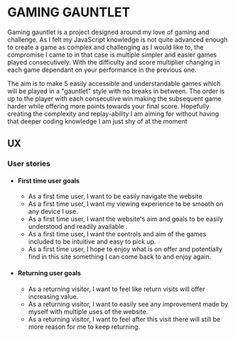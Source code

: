 # **GAMING GAUNTLET**

Gaming gauntlet is a project designed around my love of gaming and challenge. As I felt my JavaScript knowledge is not quite advanced enough to create a game as complex and challenging as I would like to, the compromise I came to in that case is multiple simpler and easier games played consecutively. With the difficulty and score multiplier  changing in each game dependant on your performance in the previous one. 

The aim is to make 5 easily accessible and understandable games which will be played in a "gauntlet" style with no breaks in between. The order is up to the player with each consecutive win making the subsequent game harder while offering more points towards your final score. Hopefully creating the complexity and replay-ability I am aiming for without having that deeper coding knowledge I am just shy of at the moment 



## UX 


### User stories

* #### First time user goals

    * As a first time user, I want to be easily navigate the website
    * As a first time user, I want my viewing experience to be smooth on any device I use.
    * As a first time user, I want the website's aim and goals to be easily understood and readily available .
    * As a first time user, I want the controls and aim of the games included to be intuitive and easy to pick up.
    * As a first time user, I hope to enjoy what is on offer and potentially find in this site something I can come back to and enjoy again. 

* #### Returning user goals

    * As a returning visitor, I want to feel like return visits will offer increasing value.
    * As a returning visitor, I want to easily see any improvement made by myself with multiple uses of the website.  
    *  As a returning visitor, I want to feel after this visit there will still be more reason for me to keep returning.